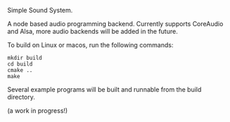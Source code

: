 Simple Sound System.

A node based audio programming backend. Currently supports CoreAudio and Alsa, more audio backends will be added in the future.

To build on Linux or macos, run the following commands:

```
mkdir build
cd build
cmake ..
make
```

Several example programs will be built and runnable from the build directory.

(a work in progress!)
